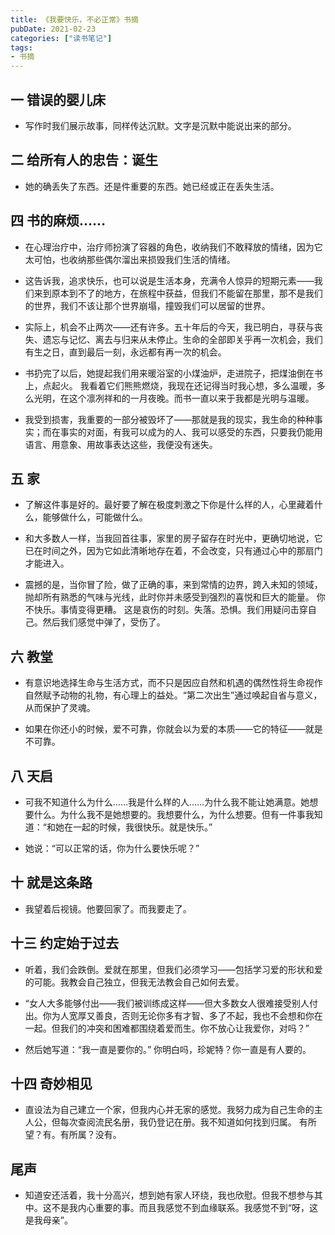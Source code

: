 ```yaml
---
title: 《我要快乐，不必正常》书摘
pubDate: 2021-02-23
categories: ["读书笔记"]
tags:
- 书摘
---
```


## 一 错误的婴儿床

- 写作时我们展示故事，同样传达沉默。文字是沉默中能说出来的部分。

## 二 给所有人的忠告：诞生

- 她的确丢失了东西。还是件重要的东西。她已经或正在丢失生活。

## 四 书的麻烦……

- 在心理治疗中，治疗师扮演了容器的角色，收纳我们不敢释放的情绪，因为它太可怕，也收纳那些偶尔溜出来损毁我们生活的情绪。

- 这告诉我，追求快乐，也可以说是生活本身，充满令人惊异的短期元素——我们来到原本到不了的地方，在旅程中获益，但我们不能留在那里，那不是我们的世界，我们不该让那个世界崩塌，撞毁我们可以居留的世界。

- 实际上，机会不止两次——还有许多。五十年后的今天，我已明白，寻获与丧失、遗忘与记忆、离去与归来从未停止。生命的全部即关乎再一次机会，我们有生之日，直到最后一刻，永远都有再一次的机会。

- 书扔完了以后，她提起我们用来暖浴室的小煤油炉，走进院子，把煤油倒在书上，点起火。 我看着它们熊熊燃烧，我现在还记得当时我心想，多么温暖，多么光明，在这个凛冽祥和的一月夜晚。而书一直以来于我都是光明与温暖。

- 我受到损害，我重要的一部分被毁坏了——那就是我的现实，我生命的种种事实；而在事实的对面，有我可以成为的人、我可以感受的东西，只要我仍能用语言、用意象、用故事表达这些，我便没有迷失。

## 五 家

- 了解这件事是好的。最好要了解在极度刺激之下你是什么样的人，心里藏着什么，能够做什么，可能做什么。

- 和大多数人一样，当我回首往事，家里的房子留存在时光中，更确切地说，它已在时间之外，因为它如此清晰地存在着，不会改变，只有通过心中的那扇门才能进入。

- 震撼的是，当你冒了险，做了正确的事，来到常情的边界，跨入未知的领域，抛却所有熟悉的气味与光线，此时你并未感受到强烈的喜悦和巨大的能量。 你不快乐。事情变得更糟。 这是哀伤的时刻。失落。恐惧。我们用疑问击穿自己。然后我们感觉中弹了，受伤了。

## 六 教堂

- 有意识地选择生命与生活方式，而不只是因应自然和机遇的偶然性将生命视作自然赋予动物的礼物，有心理上的益处。“第二次出生”通过唤起自省与意义，从而保护了灵魂。

- 如果在你还小的时候，爱不可靠，你就会以为爱的本质——它的特征——就是不可靠。

## 八 天启

- 可我不知道什么为什么……我是什么样的人……为什么我不能让她满意。她想要什么。为什么我不是她想要的。我想要什么，为什么想要。但有一件事我知道：“和她在一起的时候，我很快乐。就是快乐。”

- 她说：“可以正常的话，你为什么要快乐呢？”

## 十 就是这条路

- 我望着后视镜。他要回家了。而我要走了。

## 十三 约定始于过去

- 听着，我们会跌倒。爱就在那里，但我们必须学习——包括学习爱的形状和爱的可能。我教会自己独立，但我无法教会自己如何去爱。

- “女人大多能够付出——我们被训练成这样——但大多数女人很难接受别人付出。你为人宽厚又善良，否则无论你多有才智、多了不起，我也不会想和你在一起。但我们的冲突和困难都围绕着爱而生。你不放心让我爱你，对吗？”

- 然后她写道：“我一直是要你的。” 你明白吗，珍妮特？你一直是有人要的。

## 十四 奇妙相见

- 直设法为自己建立一个家，但我内心并无家的感觉。我努力成为自己生命的主人公，但每次查阅流民名册，我仍登记在册。我不知道如何找到归属。 有所望？有。有所属？没有。

## 尾声

- 知道安还活着，我十分高兴，想到她有家人环绕，我也欣慰。但我不想参与其中。这不是我内心重要的事。而且我感觉不到血缘联系。我感觉不到“呀，这是我母亲”。
